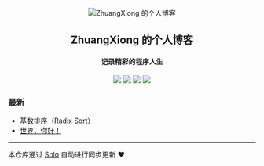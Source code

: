 <p align="center"><img alt="ZhuangXiong 的个人博客" src="https://static.b3log.org/images/brand/solo-32.png"></p><h2 align="center">
ZhuangXiong 的个人博客
</h2>

<h4 align="center">记录精彩的程序人生</h4>
<p align="center"><a title="ZhuangXiong 的个人博客" target="_blank" href="https://github.com/ZhuangXiong/solo-blog"><img src="https://img.shields.io/github/last-commit/ZhuangXiong/solo-blog.svg?style=flat-square&color=FF9900"></a>
<a title="GitHub repo size in bytes" target="_blank" href="https://github.com/ZhuangXiong/solo-blog"><img src="https://img.shields.io/github/repo-size/ZhuangXiong/solo-blog.svg?style=flat-square"></a>
<a title="Solo Version" target="_blank" href="https://github.com/b3log/solo/releases"><img src="https://img.shields.io/badge/solo-3.6.5-f1e05a.svg?style=flat-square&color=blueviolet"></a>
<a title="Hits" target="_blank" href="https://github.com/b3log/hits"><img src="https://hits.b3log.org/ZhuangXiong/solo-blog.svg"></a></p>

### 最新

* [ 基数排序（Radix Sort）](http://www.52kuma.com/articles/2019/09/18/1568821795187.html)
* [世界，你好！](http://www.52kuma.com/hello-solo)



---

本仓库通过 [Solo](https://github.com/b3log/solo) 自动进行同步更新 ❤️ 
